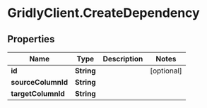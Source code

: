 # GridlyClient.CreateDependency

## Properties

Name | Type | Description | Notes
------------ | ------------- | ------------- | -------------
**id** | **String** |  | [optional] 
**sourceColumnId** | **String** |  | 
**targetColumnId** | **String** |  | 


